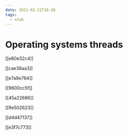 ```yaml
---
date: 2021-02-21T18:28
tags: 
  - stub
---
```


# Operating systems threads

[[e80e32c4]]

[[cae38aa3]]

[[e7a9e764]]

[[9600cc5f]]

[[45a22686]]

[[9e502623]]

[[d4d47137]]

[[e3f7c773]]
